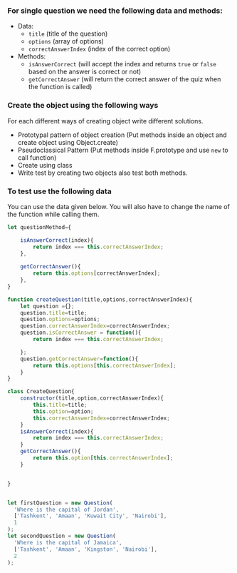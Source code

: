 ### For single question we need the following data and methods:

- Data:
  - `title` (title of the question)
  - `options` (array of options)
  - `correctAnswerIndex` (index of the correct option)
- Methods:
  - `isAnswerCorrect` (will accept the index and returns `true` or `false` based on the answer is correct or not)
  - `getCorrectAnswer` (will return the correct answer of the quiz when the function is called)

### Create the object using the following ways

For each different ways of creating object write different solutions.

- Prototypal pattern of object creation (Put methods inside an object and create object using Object.create)
- Pseudoclassical Pattern (Put methods inside F.prototype and use `new` to call function)
- Create using class
- Write test by creating two objects also test both methods.

### To test use the following data

You can use the data given below. You will also have to change the name of the function while calling them.
```js
let questionMethod={

    isAnswerCorrect(index){
        return index === this.correctAnswerIndex;
    },
    
    getCorrectAnswer(){
        return this.options[correctAnswerIndex];
    },
}   

function createQuestion(title,options,correctAnswerIndex){
    let question ={};
    question.title=title;
    question.options=options;
    question.correctAnswerIndex=correctAnswerIndex;
    question.isCorrectAnswer = function(){
        return index === this.correctAnswerIndex;

    };
    question.getCorrectAnswer=function(){
        return this.options[this.correctAnswerIndex];
    }
}
```
```js
class CreateQuestion{
    constructor(title,option,correctAnswerIndex){
        this.title=title;
        this.option=option;
        this.correctAnswerIndex=correctAnswerIndex;
    }
    isAnswerCorrect(index){
        return index === this.correctAnswerIndex;
    }
    getCorrectAnswer(){
        return this.option[this.correctAnswerIndex];
    }


}
```



```js

let firstQuestion = new Question(
  'Where is the capital of Jordan',
  ['Tashkent', 'Amaan', 'Kuwait City', 'Nairobi'],
  1
);
let secondQuestion = new Question(
  'Where is the capital of Jamaica',
  ['Tashkent', 'Amaan', 'Kingston', 'Nairobi'],
  2
);
```
